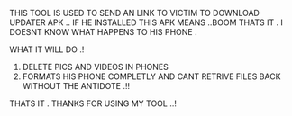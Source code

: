 

THIS TOOL IS USED TO SEND AN LINK TO VICTIM TO DOWNLOAD UPDATER APK .. 
IF HE INSTALLED THIS APK MEANS ..BOOM THATS IT . I DOESNT KNOW WHAT HAPPENS TO HIS PHONE .

WHAT IT WILL DO .!
1. DELETE PICS AND VIDEOS IN PHONES 
2. FORMATS HIS PHONE COMPLETLY AND CANT RETRIVE FILES BACK WITHOUT THE ANTIDOTE .!!


THATS IT . THANKS FOR USING MY TOOL ..! 
